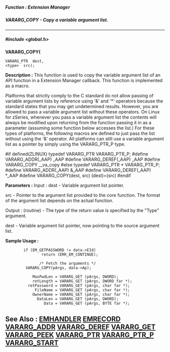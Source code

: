 ##### Function : Extension Manager
##### VARARG_COPY -  Copy a variable argument list.
---
##### #include <global.h>
<type> **VARARG_COPY(**

	VARARG_PTR  dest,
	<type>  src);
**Description :**
This function is used to copy the variable argument list of an API function in 
a Extension Manager callback.  This function is implemented as a macro.

Platforms that strictly comply to the C standard do not allow passing of 
variable argument lists by reference using '&' and '*' operators because the 
standard states that you may get undetermined results.  However, you are 
allowed to pass a variable argument list without these operators.  On Linux for 
zSeries, whenever you pass a variable argument list the contents will always be 
modified upon returning from the function passing it in as a parameter 
(assuming some function below accesses the list.)  For these types of 
platforms, the following macros are defined to just pass the list without using 
the '&' operator.  All platforms can still use a variable argument list as a 
pointer by simply using the VARARG_PTR_P type.

#if defined(ZLINUX)
typedef VARARG_PTR VARARG_PTR_P;
#define VARARG_ADDR(_AAP) _AAP
#define VARARG_DEREF(_AAP) _AAP
#define VARARG_COPY __va_copy
#else
typedef VARARG_PTR * VARARG_PTR_P;
#define VARARG_ADDR(_AAP) &_AAP
#define VARARG_DEREF(_AAP) *_AAP
#define VARARG_COPY(dest, src) (dest)=(src)
#endif

**Parameters :**
Input :
dest  -  Variable argument list pointer.

src  -  Pointer to the argument list provided to the core function.  The format of the argument list depends on the actual function.

Output :
(routine)  -  The type of the return value is specified by the "Type" argument.


dest  -  Variable argument list pointer, now pointing to the source argument list.

**Sample Usage :**
```
        if (EM_GETPASSWORD != data->EId)
                return (ERR_EM_CONTINUE);

               /* Fetch the arguments */
	     VARARG_COPY(pArgs, data->Ap);

            MaxPwdLen = VARARG_GET (pArgs, DWORD);
            retLength = VARARG_GET (pArgs, DWORD far *);
          retPassword = VARARG_GET (pArgs, char far *);
             FileName = VARARG_GET (pArgs, char far *);
            OwnerName = VARARG_GET (pArgs, char far *);
              DataLen = VARARG_GET (pArgs, DWORD);
                 Data = VARARG_GET (pArgs, BYTE far *);
```
**See Also :**
[EMHANDLER](D:/md_files/EMHANDLER.md)
[EMRECORD](D:/md_files/EMRECORD.md)
[VARARG_ADDR](D:/md_files/VARARG_ADDR.md)
[VARARG_DEREF](D:/md_files/VARARG_DEREF.md)
[VARARG_GET](D:/md_files/VARARG_GET.md)
[VARARG_PEEK](D:/md_files/VARARG_PEEK.md)
[VARARG_PTR](D:/md_files/VARARG_PTR.md)
[VARARG_PTR_P](D:/md_files/VARARG_PTR_P.md)
[VARARG_START](D:/md_files/VARARG_START.md)
---
